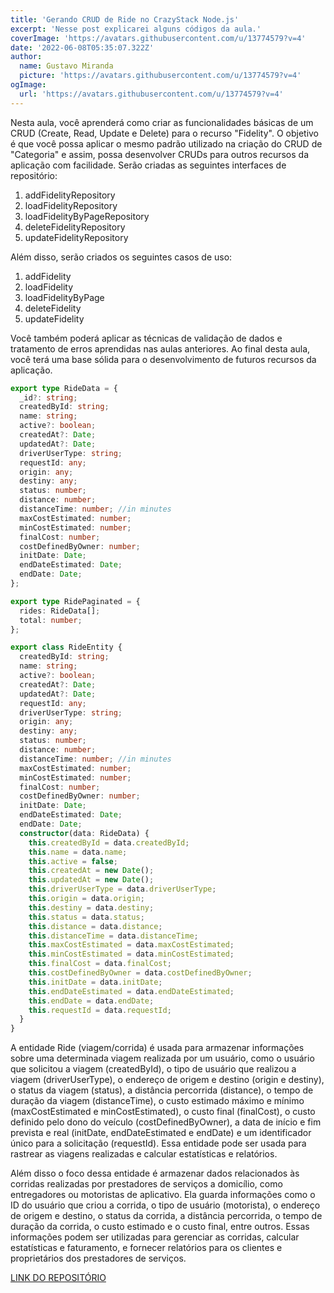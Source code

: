 ```yaml
---
title: 'Gerando CRUD de Ride no CrazyStack Node.js'
excerpt: 'Nesse post explicarei alguns códigos da aula.'
coverImage: 'https://avatars.githubusercontent.com/u/13774579?v=4'
date: '2022-06-08T05:35:07.322Z'
author:
  name: Gustavo Miranda
  picture: 'https://avatars.githubusercontent.com/u/13774579?v=4'
ogImage:
  url: 'https://avatars.githubusercontent.com/u/13774579?v=4'
---
```

Nesta aula, você aprenderá como criar as funcionalidades básicas de um CRUD (Create, Read, Update e Delete) para o recurso "Fidelity". O objetivo é que você possa aplicar o mesmo padrão utilizado na criação do CRUD de "Categoria" e assim, possa desenvolver CRUDs para outros recursos da aplicação com facilidade. Serão criadas as seguintes interfaces de repositório:

1. addFidelityRepository
2. loadFidelityRepository
3. loadFidelityByPageRepository
4. deleteFidelityRepository
5. updateFidelityRepository

Além disso, serão criados os seguintes casos de uso:

1. addFidelity
2. loadFidelity
3. loadFidelityByPage
4. deleteFidelity
5. updateFidelity

Você também poderá aplicar as técnicas de validação de dados e tratamento de erros aprendidas nas aulas anteriores. Ao final desta aula, você terá uma base sólida para o desenvolvimento de futuros recursos da aplicação.

```typescript
export type RideData = {
  _id?: string;
  createdById: string;
  name: string;
  active?: boolean;
  createdAt?: Date;
  updatedAt?: Date;
  driverUserType: string;
  requestId: any;
  origin: any;
  destiny: any;
  status: number;
  distance: number;
  distanceTime: number; //in minutes
  maxCostEstimated: number;
  minCostEstimated: number;
  finalCost: number;
  costDefinedByOwner: number;
  initDate: Date;
  endDateEstimated: Date;
  endDate: Date;
};

export type RidePaginated = {
  rides: RideData[];
  total: number;
};

export class RideEntity {
  createdById: string;
  name: string;
  active?: boolean;
  createdAt?: Date;
  updatedAt?: Date;
  requestId: any;
  driverUserType: string;
  origin: any;
  destiny: any;
  status: number;
  distance: number;
  distanceTime: number; //in minutes
  maxCostEstimated: number;
  minCostEstimated: number;
  finalCost: number;
  costDefinedByOwner: number;
  initDate: Date;
  endDateEstimated: Date;
  endDate: Date;
  constructor(data: RideData) {
    this.createdById = data.createdById;
    this.name = data.name;
    this.active = false;
    this.createdAt = new Date();
    this.updatedAt = new Date();
    this.driverUserType = data.driverUserType;
    this.origin = data.origin;
    this.destiny = data.destiny;
    this.status = data.status;
    this.distance = data.distance;
    this.distanceTime = data.distanceTime;
    this.maxCostEstimated = data.maxCostEstimated;
    this.minCostEstimated = data.minCostEstimated;
    this.finalCost = data.finalCost;
    this.costDefinedByOwner = data.costDefinedByOwner;
    this.initDate = data.initDate;
    this.endDateEstimated = data.endDateEstimated;
    this.endDate = data.endDate;
    this.requestId = data.requestId;
  }
}

``` 
A entidade Ride (viagem/corrida) é usada para armazenar informações sobre uma determinada viagem realizada por um usuário, como o usuário que solicitou a viagem (createdById), o tipo de usuário que realizou a viagem (driverUserType), o endereço de origem e destino (origin e destiny), o status da viagem (status), a distância percorrida (distance), o tempo de duração da viagem (distanceTime), o custo estimado máximo e mínimo (maxCostEstimated e minCostEstimated), o custo final (finalCost), o custo definido pelo dono do veículo (costDefinedByOwner), a data de início e fim prevista e real (initDate, endDateEstimated e endDate) e um identificador único para a solicitação (requestId). Essa entidade pode ser usada para rastrear as viagens realizadas e calcular estatísticas e relatórios.

Além disso o foco dessa entidade é armazenar dados relacionados às corridas realizadas por prestadores de serviços a domicílio, como entregadores ou motoristas de aplicativo. Ela guarda informações como o ID do usuário que criou a corrida, o tipo de usuário (motorista), o endereço de origem e destino, o status da corrida, a distância percorrida, o tempo de duração da corrida, o custo estimado e o custo final, entre outros. Essas informações podem ser utilizadas para gerenciar as corridas, calcular estatísticas e faturamento, e fornecer relatórios para os clientes e proprietários dos prestadores de serviços.


[LINK DO REPOSITÓRIO](https://github.com/gumiranda/CrazyStackNodeJs)